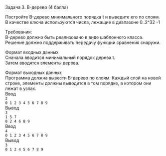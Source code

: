 Задача 3. B-дерево (4 балла)  

Постройте B-дерево минимального порядка t и выведите его по слоям.  
В качестве ключа используются числа, лежащие в диапазоне 0..2^32 -1  

Требования:   
B-дерево должно быть реализовано в виде шаблонного класса.  
Решение должно поддерживать передачу функции сравнения снаружи.  

Формат входных данных  
Сначала вводится минимальный порядок дерева t.  
Затем вводятся элементы дерева.  

Формат выходных данных  
Программа должна вывести B-дерево по слоям. Каждый слой на новой строке, элементы должны выводится в том порядке, в котором они лежат в узлах.  
Ввод  
```2```  
```0 1 2 3 4 5 6 7 8 9```  
Вывод  
```3```  
```1 5 7```  
```0 2 4 6 8 9```  
Ввод  
```4```  
```0 1 2 3 4 5 6 7 8 9```  
Вывод  
```3```  
```0 1 2 4 5 6 7 8 9```  


